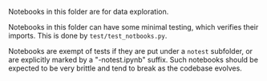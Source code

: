 Notebooks in this folder are for data exploration.

Notebooks in this folder can have some minimal testing, which verifies their imports. 
This is done by `test/test_notbooks.py`.

Notebooks are exempt of tests if they are put under a `notest` subfolder,
or are explicitly marked by a "-notest.ipynb" suffix.
Such notebooks should be expected to be very brittle and tend to break as the codebase evolves.
